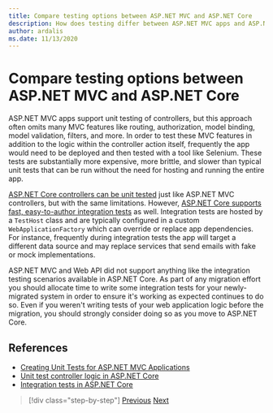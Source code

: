 ```yaml
---
title: Compare testing options between ASP.NET MVC and ASP.NET Core
description: How does testing differ between ASP.NET MVC apps and ASP.NET Core apps?
author: ardalis
ms.date: 11/13/2020
---
```


# Compare testing options between ASP.NET MVC and ASP.NET Core

ASP.NET MVC apps support unit testing of controllers, but this approach often omits many MVC features like routing, authorization, model binding, model validation, filters, and more. In order to test these MVC features in addition to the logic within the controller action itself, frequently the app would need to be deployed and then tested with a tool like Selenium. These tests are substantially more expensive, more brittle, and slower than typical unit tests that can be run without the need for hosting and running the entire app.

[ASP.NET Core controllers can be unit tested](https://docs.microsoft.com/aspnet/core/mvc/controllers/testing) just like ASP.NET MVC controllers, but with the same limitations. However, [ASP.NET Core supports fast, easy-to-author integration tests](https://docs.microsoft.com/aspnet/core/test/integration-tests) as well. Integration tests are hosted by a `TestHost` class and are typically configured in a custom `WebApplicationFactory` which can override or replace app dependencies. For instance, frequently during integration tests the app will target a different data source and may replace services that send emails with fake or mock implementations.

ASP.NET MVC and Web API did not support anything like the integration testing scenarios available in ASP.NET Core. As part of any migration effort you should allocate time to write some integration tests for your newly-migrated system in order to ensure it's working as expected continues to do so. Even if you weren't writing tests of your web application logic before the migration, you should strongly consider doing so as you move to ASP.NET Core.

## References

- [Creating Unit Tests for ASP.NET MVC Applications](https://docs.microsoft.com/aspnet/mvc/overview/older-versions-1/unit-testing/creating-unit-tests-for-asp-net-mvc-applications-cs)
- [Unit test controller logic in ASP.NET Core](https://docs.microsoft.com/aspnet/core/mvc/controllers/testing)
- [Integration tests in ASP.NET Core](https://docs.microsoft.com/aspnet/core/test/integration-tests)

>[!div class="step-by-step"]
>[Previous](signalr-differences.md)
>[Next](migrate-large-solutions.md)
